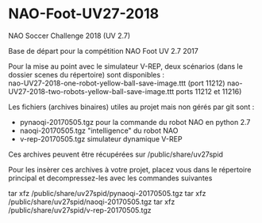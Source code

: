 # NAO-Foot-UV27-2018
NAO Soccer Challenge 2018 (UV 2.7)

Base de départ pour la compétition NAO Foot UV 2.7 2017

Pour la mise au point avec le simulateur V-REP, deux scénarios (dans le dossier scenes du répertoire) sont disponibles :  
nao-UV27-2018-one-robot-yellow-ball-save-image.ttt (port 11212)
nao-UV27-2018-two-robots-yellow-ball-save-image.ttt ports 11212 et 11216)

Les fichiers (archives binaires) utiles au projet mais non gérés par git sont :
- pynaoqi-20170505.tgz   pour la commande du robot NAO en python 2.7
- naoqi-20170505.tgz     "intelligence" du robot NAO
- v-rep-20170505.tgz     simulateur dynamique V-REP

Ces archives peuvent être récupérées sur /public/share/uv27spid 

Pour les insèrer ces archives à votre projet, placez vous dans le répertoire principal et decompressez-les avec les commandes suivantes

tar xfz /public/share/uv27spid/pynaoqi-20170505.tgz
tar xfz /public/share/uv27spid/naoqi-20170505.tgz
tar xfz /public/share/uv27spid/v-rep-20170505.tgz

